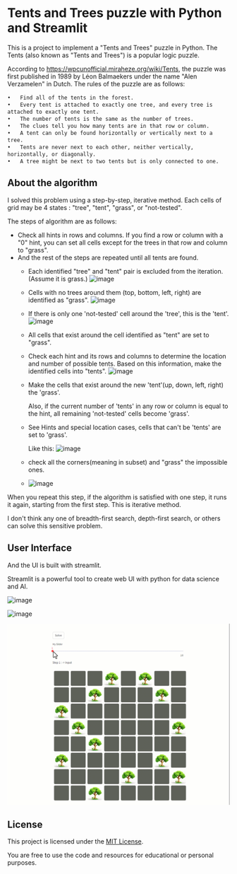 # Tents and Trees puzzle with Python and Streamlit

This is a project to implement a "Tents and Trees" puzzle in Python.
The Tents (also known as "Tents and Trees") is a popular logic puzzle. 

According to https://wpcunofficial.miraheze.org/wiki/Tents, the puzzle was first published in 1989 by Léon Balmaekers under the name "Alen Verzamelen" in Dutch.
The rules of the puzzle are as follows:
    
    •	Find all of the tents in the forest.
    •	Every tent is attached to exactly one tree, and every tree is attached to exactly one tent.
    •	The number of tents is the same as the number of trees.
    •	The clues tell you how many tents are in that row or column.
    •	A tent can only be found horizontally or vertically next to a tree.
    •	Tents are never next to each other, neither vertically, horizontally, or diagonally.
    •	A tree might be next to two tents but is only connected to one.

## About the algorithm

I solved this problem using a step-by-step, iterative method.
Each cells of grid may be 4 states : "tree", "tent", "grass", or "not-tested".

The steps of algorithm are as follows:
	
- Check all hints in rows and columns. If you find a row or column with a "0" hint, you can set all cells except for the trees in that row and column to "grass".
- And the rest of the steps are repeated until all tents are found.
  -  Each identified "tree" and "tent" pair is excluded from the iteration. (Assume it is grass.)
     ![image](https://github.com/DevNoctis1001/Tents-and-Trees-Solution-python-streamlit/assets/148486194/de618518-ca6c-4f71-90c6-89583a228a27)

  -  Cells with no trees around them (top, bottom, left, right) are identified as "grass".
     ![image](https://github.com/DevNoctis1001/Tents-and-Trees-Solution-python-streamlit/assets/148486194/b9989db6-8453-45f8-9950-de2f64e15d07)
     
  -  If there is only one 'not-tested' cell around the 'tree', this is the 'tent'.
	![image](https://github.com/DevNoctis1001/Tents-and-Trees-Solution-python-streamlit/assets/148486194/a8fe3f10-c2ab-448f-8b02-d8acc83db4a8)

  -  All cells that exist around the cell identified as "tent" are set to "grass".
    
  -  Check each hint and its rows and columns to determine the location and number of possible tents. Based on this information, make the identified cells into "tents".
     ![image](https://github.com/DevNoctis1001/Tents-and-Trees-Solution-python-streamlit/assets/148486194/e9263717-94bb-4fc7-8cd2-66c5eac5e0f1)

  
  - Make the cells that exist around the new 'tent'(up, down, left, right) the 'grass'.
     
     Also, if the current number of 'tents' in any row or column is equal to the hint, all remaining 'not-tested' cells become 'grass'.
  - See Hints and special location cases, cells that can't be 'tents' are set to 'grass'.

     Like this:
     ![image](https://github.com/DevNoctis1001/Tents-and-Trees-Solution-python-streamlit/assets/148486194/e22574d9-2d3a-4f80-b524-a93c441f0484)

   - check all the corners(meaning in subset) and "grass" the impossible ones.
   - 
     ![image](https://github.com/DevNoctis1001/Tents-and-Trees-Solution-python-streamlit/assets/148486194/7c61b19b-820c-4a12-89ed-43fd64c1b3f4)

When you repeat this step, if the algorithm is satisfied with one step, it runs it again, starting from the first step. This is iterative method.

I don't think any one of breadth-first search, depth-first search, or others can solve this sensitive problem.

## User Interface

And the UI is built with streamlit.  

Streamlit is a powerful tool to create web UI with python for data science and AI. 

![image](https://github.com/DevNoctis1001/Tents-and-Trees-Solution-python-streamlit/assets/148486194/b2defaa2-73ee-4f5f-b0aa-b3ebdbd15777)

![image](https://github.com/DevNoctis1001/Tents-and-Trees-Solution-python-streamlit/assets/148486194/0f81964a-1be7-4d99-aeaf-b1dd87a6733a)

![image](https://github.com/DevNoctis1001/Tents-and-Trees-Solution-python-streamlit/blob/main/Tents%20and%20Trees.gif)


## License

This project is licensed under the [MIT License](https://github.com/DevNoctis1001/Tents-and-Trees-Solution-python-streamlit/blob/main/LICENSE). 

You are free to use the code and resources for educational or personal purposes.


